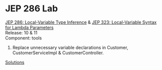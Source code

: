 # JEP 286 Lab
[JEP 286: Local-Variable Type Inference](https://openjdk.java.net/jeps/286) & [JEP 323: Local-Variable Syntax for Lambda Parameters](https://openjdk.java.net/jeps/323)<br>
Release: 10 & 11 <br>
Component: tools

1. Replace unnecessary variable declarations in Customer, CustomerServiceImpl & CustomerController.

[Solutions](SOLUTIONS.md)